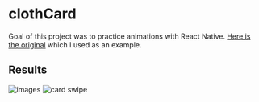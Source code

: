 # clothCard

Goal of this project was to practice animations with React Native. [Here is the original](http://blog.gaborit-d.com/wp-content/uploads/2015/11/ui-ux-inspiration-gif-olybop-28.gif) which I used as an example.

## Results
![images](https://media.giphy.com/media/26xBLTGKTf5RlPOXm/giphy.gif)
![card swipe](https://media.giphy.com/media/l3q2VlRSabXNocH0k/giphy.gif)
